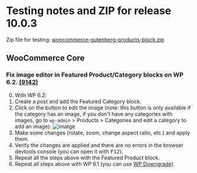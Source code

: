 # Testing notes and ZIP for release 10.0.3

Zip file for testing: [woocommerce-gutenberg-products-block.zip](https://github.com/woocommerce/woocommerce-blocks/files/11288213/woocommerce-gutenberg-products-block.zip)

## WooCommerce Core

### Fix image editor in Featured Product/Category blocks on WP 6.2. [(9142)](https://github.com/woocommerce/woocommerce-blocks/pull/9142)

0. With WP 6.2:
1. Create a post and add the Featured Category block.
2. Click on the button to edit the image (note: this button is only available if the category has an image, if you don't have any categories with images, go to `wp-admin` > Products > Categories and edit a category to add an image):
![imatge](https://user-images.githubusercontent.com/3616980/233357474-a8574b19-62c6-425b-b76a-f36b3cbc14b2.png)
3. Make some changes (rotate, zoom, change aspect ratio, etc.) and apply them.
4. Verify the changes are applied and there are no errors in the browser devtools console (you can open it with <kbd>F12</kbd>).
5. Repeat all the steps above with the Featured Product block.
6. Repeat all steps above with WP 6.1 (you can use [WP Downgrade](https://wordpress.org/plugins/wp-downgrade/)).
